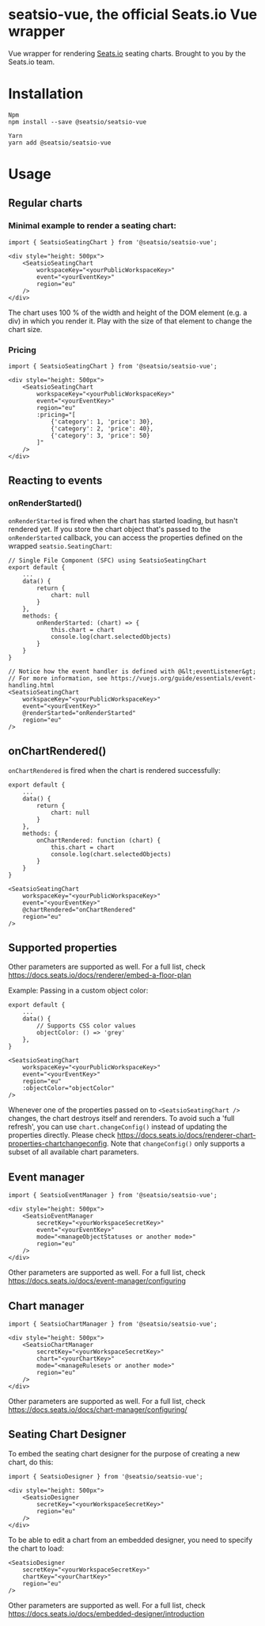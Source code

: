 # seatsio-vue, the official Seats.io Vue wrapper

Vue wrapper for rendering [Seats.io](https://www.seats.io) seating charts. Brought to you by the Seats.io team.

# Installation

```
Npm
npm install --save @seatsio/seatsio-vue

Yarn
yarn add @seatsio/seatsio-vue
```

# Usage

## Regular charts

### Minimal example to render a seating chart:

```vue
import { SeatsioSeatingChart } from '@seatsio/seatsio-vue';

<div style="height: 500px">
    <SeatsioSeatingChart
        workspaceKey="<yourPublicWorkspaceKey>"
        event="<yourEventKey>"
        region="eu"
    />
</div>
```

The chart uses 100 % of the width and height of the DOM element (e.g. a div) in which you render it. Play with the size of that element to change the chart size.

### Pricing

```vue
import { SeatsioSeatingChart } from '@seatsio/seatsio-vue';

<div style="height: 500px">
    <SeatsioSeatingChart
        workspaceKey="<yourPublicWorkspaceKey>"
        event="<yourEventKey>"
        region="eu"
        :pricing="[
            {'category': 1, 'price': 30},
            {'category': 2, 'price': 40},
            {'category': 3, 'price': 50}
        ]"
    />
</div>
```

## Reacting to events

### onRenderStarted()

`onRenderStarted` is fired when the chart has started loading, but hasn't rendered yet. If you store the chart object that's passed to the `onRenderStarted` callback, you can access the properties defined on the  wrapped `seatsio.SeatingChart`:

```vue
// Single File Component (SFC) using SeatsioSeatingChart
export default {
    ...
    data() {
        return {
            chart: null
        }
    },
    methods: {
        onRenderStarted: (chart) => {
            this.chart = chart
            console.log(chart.selectedObjects)
        } 
    }
}

// Notice how the event handler is defined with @&lt;eventListener&gt;
// For more information, see https://vuejs.org/guide/essentials/event-handling.html
<SeatsioSeatingChart
    workspaceKey="<yourPublicWorkspaceKey>"
    event="<yourEventKey>"
    @renderStarted="onRenderStarted"
    region="eu"
/>
```

## onChartRendered()

`onChartRendered` is fired when the chart is rendered successfully:

```vue
export default {
    ...
    data() {
        return {
            chart: null
        }
    },
    methods: {
        onChartRendered: function (chart) {
            this.chart = chart
            console.log(chart.selectedObjects)
        } 
    }
}

<SeatsioSeatingChart
    workspaceKey="<yourPublicWorkspaceKey>"
    event="<yourEventKey>"
    @chartRendered="onChartRendered"
    region="eu"
/>
```
## Supported properties

Other parameters are supported as well. For a full list, check https://docs.seats.io/docs/renderer/embed-a-floor-plan

Example: Passing in a custom object color:
```vue
export default {
    ...
    data() {
        // Supports CSS color values
        objectColor: () => 'grey'
    },
}

<SeatsioSeatingChart
    workspaceKey="<yourPublicWorkspaceKey>"
    event="<yourEventKey>"
    region="eu"
    :objectColor="objectColor"
/>
```

Whenever one of the properties passed on to `<SeatsioSeatingChart />` changes, the chart destroys itself and rerenders. To avoid such a 'full refresh', you can use `chart.changeConfig()` instead of updating the properties directly. Please check https://docs.seats.io/docs/renderer-chart-properties-chartchangeconfig. Note that `changeConfig()` only supports a subset of all available chart parameters.

## Event manager

```vue
import { SeatsioEventManager } from '@seatsio/seatsio-vue';

<div style="height: 500px">
    <SeatsioEventManager
        secretKey="<yourWorkspaceSecretKey>"
        event="<yourEventKey>"
        mode="<manageObjectStatuses or another mode>"
        region="eu"
    />
</div>
```

Other parameters are supported as well. For a full list, check https://docs.seats.io/docs/event-manager/configuring

## Chart manager

```vue
import { SeatsioChartManager } from '@seatsio/seatsio-vue';

<div style="height: 500px">
    <SeatsioChartManager
        secretKey="<yourWorkspaceSecretKey>"
        chart="<yourChartKey>"
        mode="<manageRulesets or another mode>"
        region="eu"
    />
</div>
```
Other parameters are supported as well. For a full list, check https://docs.seats.io/docs/chart-manager/configuring/

## Seating Chart Designer

To embed the seating chart designer for the purpose of creating a new chart, do this:

```vue
import { SeatsioDesigner } from '@seatsio/seatsio-vue';

<div style="height: 500px">
    <SeatsioDesigner
        secretKey="<yourWorkspaceSecretKey>"
        region="eu"
    />
</div>
```

To be able to edit a chart from an embedded designer, you need to specify the chart to load:
 
```vue
<SeatsioDesigner
    secretKey="<yourWorkspaceSecretKey>"    
    chartKey="<yourChartKey>"
    region="eu"
/>
```

Other parameters are supported as well. For a full list, check https://docs.seats.io/docs/embedded-designer/introduction
